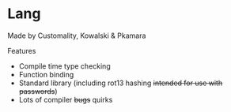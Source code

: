 # Lang
Made by Customality, Kowalski & Pkamara

Features
* Compile time type checking
* Function binding
* Standard library (including rot13 hashing ~~intended for use with passwords~~)
* Lots of compiler ~~bugs~~ quirks